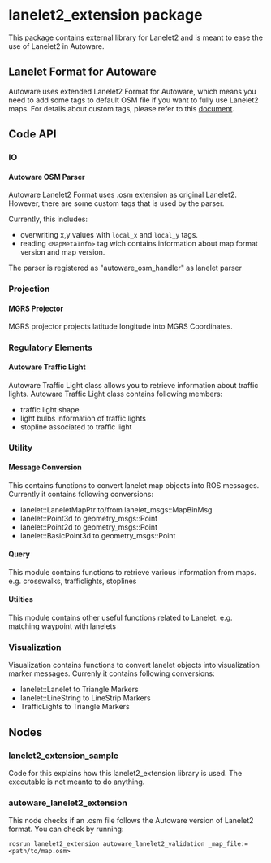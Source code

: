 # lanelet2_extension package
This package contains external library for Lanelet2 and is meant to ease the use of Lanelet2 in Autoware.

## Lanelet Format for Autoware
Autoware uses extended Lanelet2 Format for Autoware, which means you need to add some tags to default OSM file if you want to fully use Lanelet2 maps. For details about custom tags, please refer to this [document](./docs/lanelet2_format_extension.md).

## Code API
### IO 
#### Autoware OSM Parser
Autoware Lanelet2 Format uses .osm extension as original Lanelet2.
However, there are some custom tags that is used by the parser.

Currently, this includes:
* overwriting x,y values with `local_x` and `local_y` tags.
* reading `<MapMetaInfo>` tag wich contains information about map format version and map version.

The parser is registered as "autoware_osm_handler" as lanelet parser

### Projection
#### MGRS Projector
MGRS projector projects latitude longitude into MGRS Coordinates. 

### Regulatory Elements
#### Autoware Traffic Light
Autoware Traffic Light class allows you to retrieve information about traffic lights.
Autoware Traffic Light class contains following members:
* traffic light shape
* light bulbs information of traffic lights
* stopline associated to traffic light

### Utility
#### Message Conversion
This contains functions to convert lanelet map objects into ROS messages.
Currently it contains following conversions:
* lanelet::LaneletMapPtr to/from lanelet_msgs::MapBinMsg
* lanelet::Point3d to geometry_msgs::Point
* lanelet::Point2d to geometry_msgs::Point
* lanelet::BasicPoint3d to geometry_msgs::Point

#### Query
This module contains functions to retrieve various information from maps.
e.g. crosswalks, trafficlights, stoplines

#### Utilties
This module contains other useful functions related to Lanelet.
e.g. matching waypoint with lanelets

### Visualization
Visualization contains functions to convert lanelet objects into visualization marker messages.
Currenly it contains following conversions:
* lanelet::Lanelet to Triangle Markers
* lanelet::LineString to LineStrip Markers
* TrafficLights to Triangle Markers

## Nodes
### lanelet2_extension_sample
Code for this explains how this lanelet2_extension library is used.
The executable is not meanto to do anything. 

### autoware_lanelet2_extension
This node checks if an .osm file follows the Autoware version of Lanelet2 format.
You can check by running:
```
rosrun lanelet2_extension autoware_lanelet2_validation _map_file:=<path/to/map.osm>
```
